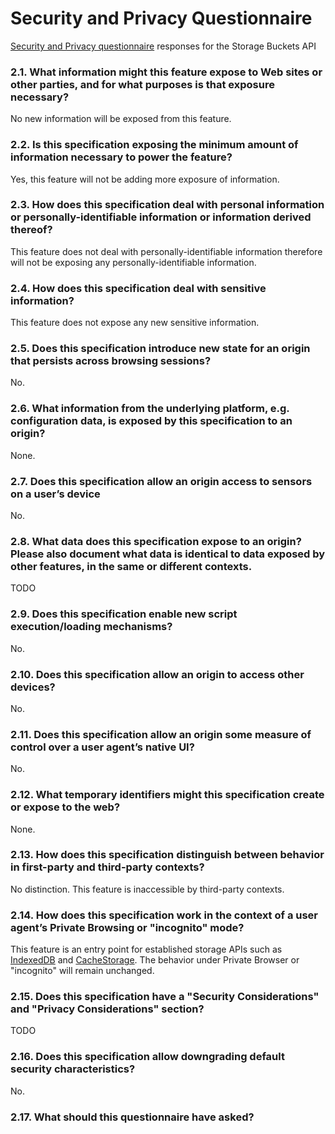 # Security and Privacy Questionnaire 

[Security and Privacy questionnaire](https://www.w3.org/TR/security-privacy-questionnaire/)
responses for the Storage Buckets API

### 2.1. What information might this feature expose to Web sites or other parties, and for what purposes is that exposure necessary?
No new information will be exposed from this feature. 

### 2.2. Is this specification exposing the minimum amount of information necessary to power the feature?
Yes, this feature will not be adding more exposure of information. 

### 2.3. How does this specification deal with personal information or personally-identifiable information or information derived thereof?
This feature does not deal with personally-identifiable information therefore will not be exposing any personally-identifiable information. 

### 2.4. How does this specification deal with sensitive information?
This feature does not expose any new sensitive information. 

### 2.5. Does this specification introduce new state for an origin that persists across browsing sessions?
No.

### 2.6. What information from the underlying platform, e.g. configuration data, is exposed by this specification to an origin?
None. 

### 2.7. Does this specification allow an origin access to sensors on a user’s device
No.

### 2.8. What data does this specification expose to an origin? Please also document what data is identical to data exposed by other features, in the same or different contexts.
TODO

### 2.9. Does this specification enable new script execution/loading mechanisms?
No.

### 2.10. Does this specification allow an origin to access other devices?
No. 

### 2.11. Does this specification allow an origin some measure of control over a user agent’s native UI?
No.

### 2.12. What temporary identifiers might this specification create or expose to the web?
None.

### 2.13. How does this specification distinguish between behavior in first-party and third-party contexts? 
No distinction. This feature is inaccessible by third-party contexts. 

### 2.14. How does this specification work in the context of a user agent’s Private Browsing or "incognito" mode?
This feature is an entry point for established storage APIs such as [IndexedDB](https://w3c.github.io/IndexedDB/) and [CacheStorage](https://w3c.github.io/ServiceWorker/#cachestorage). The behavior under Private Browser or "incognito" will remain unchanged. 

### 2.15. Does this specification have a "Security Considerations" and "Privacy Considerations" section?
TODO

### 2.16. Does this specification allow downgrading default security characteristics?
No.

### 2.17. What should this questionnaire have asked?
